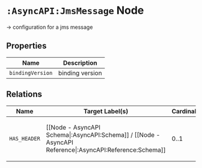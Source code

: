 # `:AsyncAPI:JmsMessage` Node

-> configuration for a jms message

## Properties

| Name              | Description     |
|-------------------|-----------------|
| `bindingVersion`  | binding version |


## Relations

| Name         | Target Label(s)                                                            | Cardinality | Description                                                       |
|--------------|----------------------------------------------------------------------------|-------------|-------------------------------------------------------------------|
| `HAS_HEADER` | [[Node - AsyncAPI Schema\|:AsyncAPI:Schema]] / [[Node - AsyncAPI Reference\|:AsyncAPI:Reference:Schema]]                | 0..1        | definitions of specific headers / reference - `not yet supported` |

